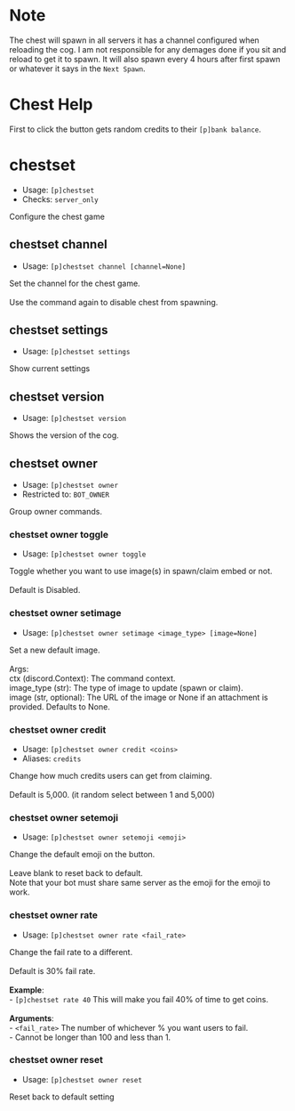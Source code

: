 # Note
The chest will spawn in all servers it has a channel configured when reloading the cog. I am not responsible for any demages done if you sit and reload to get it to spawn. It will also spawn every 4 hours after first spawn or whatever it says in the `Next Spawn`.

# Chest Help

First to click the button gets random credits to their `[p]bank balance`.

# chestset
 - Usage: `[p]chestset`
 - Checks: `server_only`

Configure the chest game

## chestset channel
 - Usage: `[p]chestset channel [channel=None]`

Set the channel for the chest game.<br/><br/>Use the command again to disable chest from spawning.

## chestset settings
 - Usage: `[p]chestset settings`

Show current settings

## chestset version
 - Usage: `[p]chestset version`

Shows the version of the cog.

## chestset owner
 - Usage: `[p]chestset owner`
 - Restricted to: `BOT_OWNER`

Group owner commands.

### chestset owner toggle
 - Usage: `[p]chestset owner toggle`

Toggle whether you want to use image(s) in spawn/claim embed or not.<br/><br/>Default is Disabled.

### chestset owner setimage
 - Usage: `[p]chestset owner setimage <image_type> [image=None]`

Set a new default image.<br/><br/>Args:<br/>    ctx (discord.Context): The command context.<br/>    image_type (str): The type of image to update (spawn or claim).<br/>    image (str, optional): The URL of the image or None if an attachment is provided. Defaults to None.

### chestset owner credit
 - Usage: `[p]chestset owner credit <coins>`
 - Aliases: `credits`

Change how much credits users can get from claiming.<br/><br/>Default is 5,000. (it random select between 1 and 5,000)

### chestset owner setemoji
 - Usage: `[p]chestset owner setemoji <emoji>`

Change the default emoji on the button.<br/><br/>Leave blank to reset back to default.<br/>Note that your bot must share same server as the emoji for the emoji to work.

### chestset owner rate
 - Usage: `[p]chestset owner rate <fail_rate>`

Change the fail rate to a different.<br/><br/>Default is 30% fail rate.<br/><br/>**Example**:<br/>- `[p]chestset rate 40` This will make you fail 40% of time to get coins.<br/><br/>**Arguments**:<br/>- `<fail_rate>` The number of whichever % you want users to fail.<br/>    - Cannot be longer than 100 and less than 1.

### chestset owner reset
 - Usage: `[p]chestset owner reset`

Reset back to default setting
